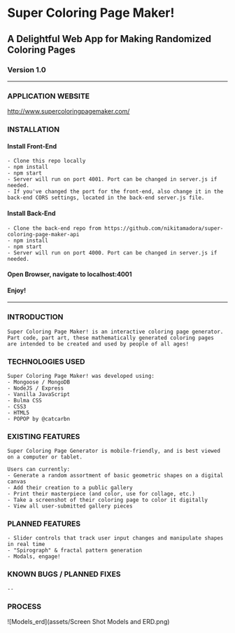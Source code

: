 # Super Coloring Page Maker!
## A Delightful Web App for Making Randomized Coloring Pages
### Version 1.0
<hr>

### APPLICATION WEBSITE

http://www.supercoloringpagemaker.com/

### INSTALLATION

#### Install Front-End
    - Clone this repo locally
    - npm install
    - npm start
    - Server will run on port 4001. Port can be changed in server.js if needed.
    - If you've changed the port for the front-end, also change it in the back-end CORS settings, located in the back-end server.js file.
    
#### Install Back-End
    - Clone the back-end repo from https://github.com/nikitamadora/super-coloring-page-maker-api
    - npm install
    - npm start
    - Server will run on port 4000. Port can be changed in server.js if needed.
    
#### Open Browser, navigate to localhost:4001
#### Enjoy!
    
<hr>

### INTRODUCTION

    Super Coloring Page Maker! is an interactive coloring page generator. 
    Part code, part art, these mathematically generated coloring pages 
    are intended to be created and used by people of all ages! 

### TECHNOLOGIES USED
    Super Coloring Page Maker! was developed using:
    - Mongoose / MongoDB
    - NodeJS / Express
    - Vanilla JavaScript 
    - Bulma CSS
    - CSS3
    - HTML5
    - POPOP by @catcarbn

### EXISTING FEATURES
    Super Coloring Page Generator is mobile-friendly, and is best viewed on a computer or tablet.
    
    Users can currently:
    - Generate a random assortment of basic geometric shapes on a digital canvas
    - Add their creation to a public gallery
    - Print their masterpiece (and color, use for collage, etc.)
    - Take a screenshot of their coloring page to color it digitally
    - View all user-submitted gallery pieces
    

### PLANNED FEATURES
    - Slider controls that track user input changes and manipulate shapes in real time
    - "Spirograph" & fractal pattern generation
    - Modals, engage!

### KNOWN BUGS / PLANNED FIXES
    --

### PROCESS
![Models_erd](assets/Screen Shot Models and ERD.png)



